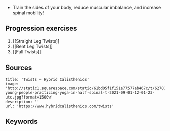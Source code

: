 - Train the sides of your body, reduce muscular imbalance, and increase spinal mobility!

## Progression exercises
1. [[Straight Leg Twists]]
2. [[Bent Leg Twists]]
3. [[Full Twists]]

## Sources

```embed
title: 'Twists — Hybrid Calisthenics'
image: 'http://static1.squarespace.com/static/61bd05f1f151e77577ab467c/t/62701ca0b16d557fe03517bc/1666229952356/four-young-people-practicing-yoga-in-half-spinal-t-2021-09-01-12-01-23-utc.jpg?format=1500w'
description: ''
url: 'https://www.hybridcalisthenics.com/twists'
```

## Keywords
